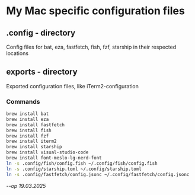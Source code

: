 # My Mac specific configuration files

## .config - directory
Config files for bat, eza, fastfetch, fish, fzf, starship in their respected locations

## exports - directory
Exported configuration files, like iTerm2-configuration 

### Commands
```bash
brew install bat
brew install eza
brew install fastfetch
brew install fish
brew install fzf
brew install iterm2
brew install starship
brew install visual-studio-code
brew install font-meslo-lg-nerd-font
ln -s .config/fish/config.fish ~/.config/fish/config.fish
ln -s .config/starship.toml ~/.config/starship.toml
ln -s .config/fastfetch/config.jsonc ~/.config/fastfetch/config.jsonc
```

<em>
--op 19.03.2025
</em>
